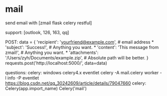 # mail
send email with [zmail flask celery restful]


support:
[outlook, 126, 163, qq]


POST: 
data = {
    'recipient': 'yourfriend@example.com',  # email address      *
    'subject': 'Success!',  # Anything you want.                 *
    'content': 'This message from zmail!',  # Anything you want. *
    'attachments': '/Users/zyh/Documents/example.zip',  # Absolute path will be better.
}
requests.post('http://localhost:5000/', data=data)


questions:
celery: windows celery4.x eventlet 
        celery -A mail.celery worker -l info -P eventlet
        https://blog.csdn.net/qq_30242609/article/details/79047660
celery: Celery(app.import_name) Celery('mail')